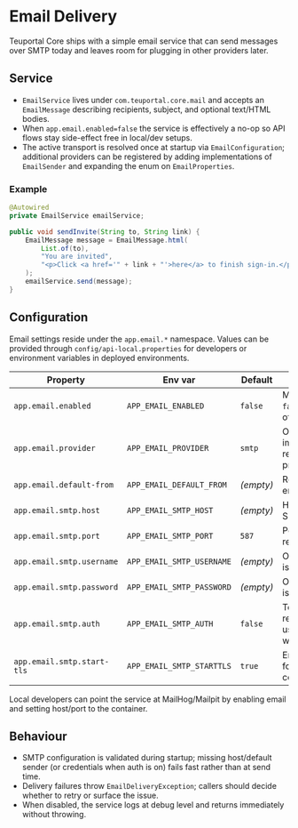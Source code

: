 # Email Delivery

Teuportal Core ships with a simple email service that can send messages over SMTP today and leaves room for plugging in other providers later.

## Service
- `EmailService` lives under `com.teuportal.core.mail` and accepts an `EmailMessage` describing recipients, subject, and optional text/HTML bodies.
- When `app.email.enabled=false` the service is effectively a no-op so API flows stay side-effect free in local/dev setups.
- The active transport is resolved once at startup via `EmailConfiguration`; additional providers can be registered by adding implementations of `EmailSender` and expanding the enum on `EmailProperties`.

### Example
```java
@Autowired
private EmailService emailService;

public void sendInvite(String to, String link) {
    EmailMessage message = EmailMessage.html(
        List.of(to),
        "You are invited",
        "<p>Click <a href='" + link + "'>here</a> to finish sign-in.</p>"
    );
    emailService.send(message);
}
```

## Configuration
Email settings reside under the `app.email.*` namespace. Values can be provided through `config/api-local.properties` for developers or environment variables in deployed environments.

| Property | Env var | Default | Notes |
| --- | --- | --- | --- |
| `app.email.enabled` | `APP_EMAIL_ENABLED` | `false` | Master switch; keep `false` when working offline.
| `app.email.provider` | `APP_EMAIL_PROVIDER` | `smtp` | Only `smtp` is implemented today; reserved for future providers.
| `app.email.default-from` | `APP_EMAIL_DEFAULT_FROM` | _(empty)_ | Required when email is enabled.
| `app.email.smtp.host` | `APP_EMAIL_SMTP_HOST` | _(empty)_ | Hostname of the SMTP relay.
| `app.email.smtp.port` | `APP_EMAIL_SMTP_PORT` | `587` | Port for the SMTP relay.
| `app.email.smtp.username` | `APP_EMAIL_SMTP_USERNAME` | _(empty)_ | Optional when auth is disabled.
| `app.email.smtp.password` | `APP_EMAIL_SMTP_PASSWORD` | _(empty)_ | Optional when auth is disabled.
| `app.email.smtp.auth` | `APP_EMAIL_SMTP_AUTH` | `false` | Toggle SMTP AUTH; requires username/password when `true`.
| `app.email.smtp.start-tls` | `APP_EMAIL_SMTP_STARTTLS` | `true` | Enables STARTTLS for secure connections.

Local developers can point the service at MailHog/Mailpit by enabling email and setting host/port to the container.

## Behaviour
- SMTP configuration is validated during startup; missing host/default sender (or credentials when auth is on) fails fast rather than at send time.
- Delivery failures throw `EmailDeliveryException`; callers should decide whether to retry or surface the issue.
- When disabled, the service logs at debug level and returns immediately without throwing.
